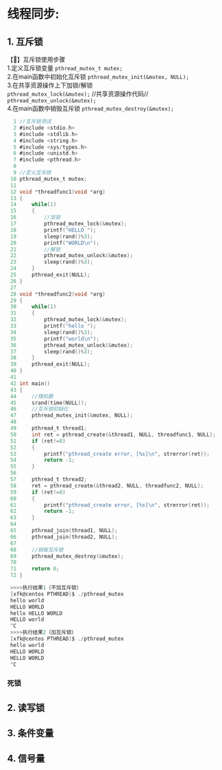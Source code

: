 # 线程同步:

## 1. 互斥锁

【:ticket:】互斥锁使用步骤  
             1.定义互斥锁变量 `pthread_mutex_t mutex;`  
		     2.在main函数中初始化互斥锁 `pthread_mutex_init(&mutex, NULL);`  
    	     3.在共享资源操作上下加锁/解锁   
		         	`pthread_mutex_lock(&mutex);` 
                  	//共享资源操作代码//  
                 	`pthread_mutex_unlock(&mutex);`  
        	 4.在main函数中销毁互斥锁 `pthread_mutex_destroy(&mutex);` 

```C
  1 //互斥锁测试
  2 #include <stdio.h>
  3 #include <stdlib.h>
  4 #include <string.h>
  5 #include <sys/types.h>
  6 #include <unistd.h>
  7 #include <pthread.h>
  8 
  9 //定义互斥锁
 10 pthread_mutex_t mutex;
 11 
 12 void *threadfunc1(void *arg)
 13 {
 14     while(1)
 15     {
 16         //加锁
 17         pthread_mutex_lock(&mutex);
 18         printf("HELLO ");
 19         sleep(rand()%3);
 20         printf("WORLD\n");
 21         //解锁
 22         pthread_mutex_unlock(&mutex);
 23         sleep(rand()%3);
 24     }
 25     pthread_exit(NULL);
 26 }
 27 
 28 void *threadfunc2(void *arg)
 29 {
 30     while(1)
 31     {
 32         pthread_mutex_lock(&mutex);
 33         printf("hello ");
 34         sleep(rand()%3);
 35         printf("world\n");
 36         pthread_mutex_unlock(&mutex);
 37         sleep(rand()%3);
 38     }
 39     pthread_exit(NULL);
 40 }
 41 
 42 int main()
 43 {
 44     //随机数
 45     srand(time(NULL));
 46     //互斥锁初始化
 47     pthread_mutex_init(&mutex, NULL);
 48 
 49     pthread_t thread1;
 50     int ret = pthread_create(&thread1, NULL, threadfunc1, NULL);
 51     if (ret!=0)
 52     {
 53         printf("pthread_create error, [%s]\n", strerror(ret));
 54         return -1;
 55     }
 56 
 57     pthread_t thread2;
 58     ret = pthread_create(&thread2, NULL, threadfunc2, NULL);
 59     if (ret!=0)
 60     {
 61         printf("pthread_create error, [%s]\n", strerror(ret));
 62         return -1;
 63     }
 64 
 65     pthread_join(thread1, NULL);
 66     pthread_join(thread2, NULL);
 67 
 68     //销毁互斥锁
 69     pthread_mutex_destroy(&mutex);
 70 
 71     return 0;
 72 }

 >>>>执行结果1（不加互斥锁）
 [xfk@centos PTHREAD]$ ./pthread_mutex 
 hello world
 HELLO WORLD
 hello HELLO WORLD
 HELLO world
 ^C
 >>>>执行结果2（加互斥锁）
 [xfk@centos PTHREAD]$ ./pthread_mutex 
 hello world
 HELLO WORLD
 HELLO WORLD
 ^C
```

### 死锁



## 2. 读写锁

## 3. 条件变量

## 4. 信号量